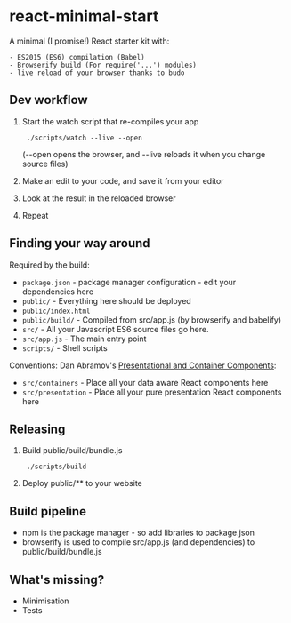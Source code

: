 # react-minimal-start

A minimal (I promise!) React starter kit with:

	- ES2015 (ES6) compilation (Babel)
	- Browserify build (For require('...') modules)
	- live reload of your browser thanks to budo

## Dev workflow

1. Start the watch script that re-compiles your app

		./scripts/watch --live --open

	(--open opens the browser, and --live reloads it when you change source files)

2. Make an edit to your code, and save it from your editor
3. Look at the result in the reloaded browser
4. Repeat

## Finding your way around

Required by the build:

- `package.json`      - package manager configuration - edit your dependencies here
- `public/`	          - Everything here should be deployed
- `public/index.html`
- `public/build/`     - Compiled from src/app.js (by browserify and babelify)
- `src/`              - All your Javascript ES6 source files go here.
- `src/app.js`        - The main entry point
- `scripts/` 				  - Shell scripts


Conventions:
Dan Abramov's [Presentational and Container Components](https://medium.com/@dan_abramov/smart-and-dumb-components-7ca2f9a7c7d0#.nfmzrakn4):

- `src/containers`   - Place all your data aware React components here
- `src/presentation` - Place all your pure presentation React components here

## Releasing

1. Build public/build/bundle.js

		./scripts/build

2. Deploy public/** to your website


## Build pipeline
- npm is the package manager - so add libraries to package.json
- browserify is used to compile src/app.js (and dependencies) to public/build/bundle.js

## What's missing?

- Minimisation
- Tests
